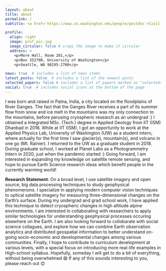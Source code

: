 ```yaml
---
layout: about
title: about
permalink: /
subtitle: <a href='https://www.ce.washington.edu/people/postdoc'>Civil & Environmental Engineering, University of Washington</a>.Ice, Images, Pixels.

profile:
  align: right
  image: prof_pic.jpg
  image_circular: false # crops the image to make it circular
  address: >
    <p>More Hall, Room 201,</p>
    <p>Box 352700, University of Washington</p>
    <p>Seattle, WA 98195-2700</p>

news: true  # includes a list of news items
latest_posts: false  # includes a list of the newest posts
selected_papers: false # includes a list of papers marked as "selected={true}"
social: true  # includes social icons at the bottom of the page
---
```


I was born and raised in Patna, India, a city located on the floodplains of River Ganges. The fact that the Ganges River receives a part of its summer flow from snow and ice melt in the mountains was my only connection to the mountains, before perusing cryospheric research as an undergrad :) I obtained a Integrated MSc. (Tech.) degree in Applied Geology from IIT (ISM) Dhanbad in 2018. While at IIT (ISM), I got an opportunity to work at the Applied Physics Lab, University of Washington (UW) as a student intern, where actually for the first time I saw glacier(s), mountain(s), and volcano in one go (Mt. Rainier). I returned to the UW as a graduate student in 2018. During graduate school, I worked at Planet Labs as a Photogrammetry Intern in 2020, just when the pandemic started :) Going forward, I am interested in expanding my knowledge on satellite remote sensing, and hope to pursue Earth Science research ideas which benefit people in the currently warming world!


<strong>Research Statement</strong><span>&#58;</span> On a broad level, I use satellite imagery and open source, big data processing techniques to study geophysical phenomenons. I specialize in applying modern computer vision techniques to optical satellite imagery for measuring three-dimensional changes on the Earth’s surface. During my undergrad and grad school work, I have applied this technique to detect cryospheric changes in high altitude alpine environments. I am interested in collaborating with researchers to apply similar technologies for understanding geophysical processes occuring elsewhere on the Earth. I am also looking forward to collobarate with social science collagues, and explore how we can combine Earth observation analytics and distributed geospatial information to better understand on-going socio-economic and developmental changes among various communities. Finally, I hope to contribute to curriculum development at various levels, with a special focus on introducing more real-life examples in High-school syllabus. Hopefully, someday I will get to do a bit of everything, without being overwhelmed 😅 If any of this sounds interesting to you, please reach out 😊
